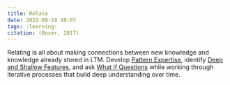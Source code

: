 ```yaml
---
title: Relate
date: 2022-09-18 10:07
tags: :learning:
citation: (Boser, 2017)
---
```


Relating is all about making connections between new knowledge and knowledge already stored in LTM. Develop [Pattern Expertise](202208041349.md), identify [Deep and Shallow Features](202209181011.md), and ask [What if Questions](202209181017.md) while working through iterative processes that build deep understanding over time.
